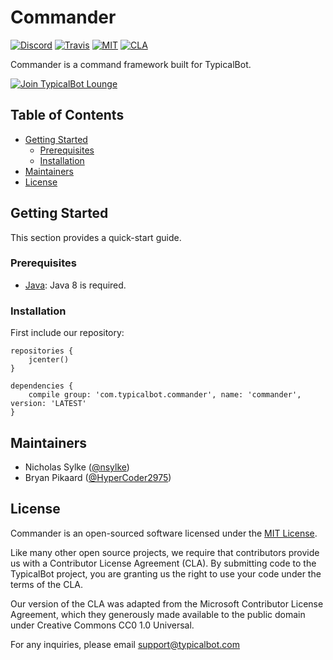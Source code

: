 Commander
=========

[![Discord](https://discordapp.com/api/guilds/163038706117115906/embed.png?style=shield)](https://discord.gg/typicalbot)
[![Travis](https://travis-ci.org/typicalbot/commander.svg?branch=master)](https://travis-ci.org/typicalbot/commander)
[![MIT](https://img.shields.io/github/license/typicalbot/commander.svg)](LICENSE.md)
[![CLA](https://cla-assistant.io/readme/badge/typicalbot/commander)](https://cla-assistant.io/typicalbot/commander)

Commander is a command framework built for TypicalBot.

[![Join TypicalBot Lounge](https://discordapp.com/api/guilds/163038706117115906/embed.png?style=banner2)](https://discord.gg/typicalbot)

## Table of Contents

- [Getting Started](#getting-started)
  - [Prerequisites](#prerequisites)
  - [Installation](#installation)
- [Maintainers](#maintainers)
- [License](#license)

## Getting Started

This section provides a quick-start guide.

### Prerequisites

- [Java](https://www.oracle.com/technetwork/java/javase): Java 8 is required.

### Installation

First include our repository: 
```
repositories {
    jcenter()
}

dependencies {
    compile group: 'com.typicalbot.commander', name: 'commander', version: 'LATEST'
}
```

## Maintainers

- Nicholas Sylke ([@nsylke](https://github.com/nsylke))
- Bryan Pikaard ([@HyperCoder2975](https://github.com/hypercoder2975))

## License

Commander is an open-sourced software licensed under the [MIT License](LICENSE).

Like many other open source projects, we require that contributors provide us with a Contributor License Agreement (CLA). By submitting code to the TypicalBot project, you are granting us the right to use your code under the terms of the CLA.

Our version of the CLA was adapted from the Microsoft Contributor License Agreement, which they generously made available to the public domain under Creative Commons CC0 1.0 Universal.

For any inquiries, please email support@typicalbot.com